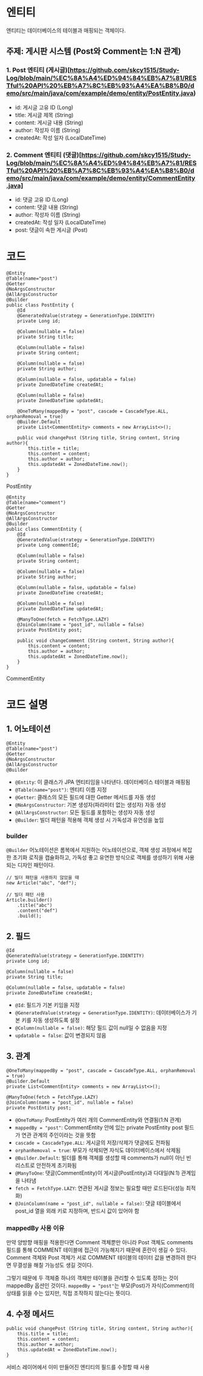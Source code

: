 # 엔티티
엔티티는 데이터베이스의 테이블과 매핑되는 객체이다. 

## 주제: 게시판 시스템 (Post와 Comment는 1:N 관계)
### 1. Post 엔티티 (게시글)[https://github.com/skcy1515/Study-Log/blob/main/%EC%8A%A4%ED%94%84%EB%A7%81/RESTful%20API%20%EB%A7%8C%EB%93%A4%EA%B8%B0/demo/src/main/java/com/example/demo/entity/PostEntity.java)
- id: 게시글 고유 ID (Long)
- title: 게시글 제목 (String)
- content: 게시글 내용 (String)
- author: 작성자 이름 (String)
- createdAt: 작성 일자 (LocalDateTime)

### 2. Comment 엔티티 (댓글)[https://github.com/skcy1515/Study-Log/blob/main/%EC%8A%A4%ED%94%84%EB%A7%81/RESTful%20API%20%EB%A7%8C%EB%93%A4%EA%B8%B0/demo/src/main/java/com/example/demo/entity/CommentEntity.java]
- id: 댓글 고유 ID (Long)
- content: 댓글 내용 (String)
- author: 작성자 이름 (String)
- createdAt: 작성 일자 (LocalDateTime)
- post: 댓글이 속한 게시글 (Post)

# 코드
```
@Entity
@Table(name="post")
@Getter
@NoArgsConstructor
@AllArgsConstructor
@Builder
public class PostEntity {
    @Id
    @GeneratedValue(strategy = GenerationType.IDENTITY)
    private Long id;

    @Column(nullable = false)
    private String title;

    @Column(nullable = false)
    private String content;

    @Column(nullable = false)
    private String author;

    @Column(nullable = false, updatable = false)
    private ZonedDateTime createdAt;

    @Column(nullable = false)
    private ZonedDateTime updatedAt;

    @OneToMany(mappedBy = "post", cascade = CascadeType.ALL, orphanRemoval = true)
    @Builder.Default
    private List<CommentEntity> comments = new ArrayList<>();

    public void changePost (String title, String content, String author){
        this.title = title;
        this.content = content;
        this.author = author;
        this.updatedAt = ZonedDateTime.now();
    }
}
```
PostEntity

```
@Entity
@Table(name="comment")
@Getter
@NoArgsConstructor
@AllArgsConstructor
@Builder
public class CommentEntity {
    @Id
    @GeneratedValue(strategy = GenerationType.IDENTITY)
    private Long commentId;

    @Column(nullable = false)
    private String content;

    @Column(nullable = false)
    private String author;

    @Column(nullable = false, updatable = false)
    private ZonedDateTime createdAt;

    @Column(nullable = false)
    private ZonedDateTime updatedAt;

    @ManyToOne(fetch = FetchType.LAZY)
    @JoinColumn(name = "post_id", nullable = false)
    private PostEntity post;

    public void changeComment (String content, String author){
        this.content = content;
        this.author = author;
        this.updatedAt = ZonedDateTime.now();
    }
}
```
CommentEntity

# 코드 설명
## 1. 어노테이션
```
@Entity
@Table(name="post")
@Getter
@NoArgsConstructor
@AllArgsConstructor
@Builder
```
- `@Entity`: 이 클래스가 JPA 엔티티임을 나타낸다. 데이터베이스 테이블과 매핑됨
- `@Table(name="post")`: 엔티티 이름 지정
- `@Getter`: 클래스의 모든 필드에 대한 Getter 메서드를 자동 생성
- `@NoArgsConstructor`: 기본 생성자(파라미터 없는 생성자) 자동 생성
- `@AllArgsConstructor`: 모든 필드를 포함하는 생성자 자동 생성
- `@Builder`: 빌더 패턴을 적용해 객체 생성 시 가독성과 유연성을 높임

### builder
`@Builder` 어노테이션은 롬복에서 지원하는 어노테이션으로, 객체 생성 과정에서 복잡한 초기화 로직을 캡슐화하고, 가독성 좋고 유연한 방식으로 객체를 생성하기 위해 사용되는 디자인 패턴이다.

```
// 빌더 패턴을 사용하지 않았을 때
new Article("abc", "def");

// 빌더 패턴 사용
Article.builder()
	.title("abc")
	.content("def")
	.build();
```

## 2. 필드
```
@Id
@GeneratedValue(strategy = GenerationType.IDENTITY)
private Long id;

@Column(nullable = false)
private String title;

@Column(nullable = false, updatable = false)
private ZonedDateTime createdAt;
```
- `@Id`: 필드가 기본 키임을 지정
- `@GeneratedValue(strategy = GenerationType.IDENTITY)`: 데이터베이스가 기본 키를 자동 생성하도록 설정
- `@Column(nullable = false)`: 해당 필드 값이 null일 수 없음을 지정
- `updatable = false`: 값이 변경되지 않음

## 3. 관계
```
@OneToMany(mappedBy = "post", cascade = CascadeType.ALL, orphanRemoval = true)
@Builder.Default
private List<CommentEntity> comments = new ArrayList<>();

@ManyToOne(fetch = FetchType.LAZY)
@JoinColumn(name = "post_id", nullable = false)
private PostEntity post;
```
- `@OneToMany`: PostEntity가 여러 개의 CommentEntity와 연결됨(1:N 관계)
- `mappedBy = "post"`: CommentEntity 안에 있는 private PostEntity post 필드가 연관 관계의 주인이라는 것을 뜻함
- `cascade = CascadeType.ALL`: 게시글의 저장/삭제가 댓글에도 전파됨
- `orphanRemoval = true`: 부모가 삭제되면 자식도 데이터베이스에서 삭제됨
- `@Builder.Default`: 빌더를 통해 객체를 생성할 때 comments가 null이 아닌 빈 리스트로 안전하게 초기화됨
- `@ManyToOne`: 댓글(CommentEntity)이 게시글(PostEntity)과 다대일(N:1) 관계임을 나타냄
- `fetch = FetchType.LAZY`: 연관된 게시글 정보는 필요할 때만 로드된다(성능 최적화)
- `@JoinColumn(name = "post_id", nullable = false)`: 댓글 테이블에서 post_id 열을 외래 키로 지정하며, 반드시 값이 있어야 함

### mappedBy 사용 이유
만약 양방향 매핑을 적용한다면 Comment 객체뿐만 아니라 Post 객체도 comments 필드를 통해 COMMENT 테이블에 접근이 가능해지기 때문에 혼란이 생길 수 있다. Comment 객체와 Post 객체가 서로 COMMENT 테이블의 데이터 값을 변경하려 한다면 무결성을 해칠 가능성도 생길 것이다.

그렇기 때문에 두 객체중 하나의 객체만 테이블을 관리할 수 있도록 정하는 것이 mappedBy 옵션인 것이다. `mappedBy = "post"`는 부모(Post)가 자식(Comment)의 상태를 읽을 수는 있지만, 직접 조작하지 않는다는 뜻이다.

## 4. 수정 메서드
```
public void changePost (String title, String content, String author){
    this.title = title;
    this.content = content;
    this.author = author;
    this.updatedAt = ZonedDateTime.now();
}
```
서비스 레이어에서 이미 만들어진 엔티티의 필드를 수정할 때 사용
